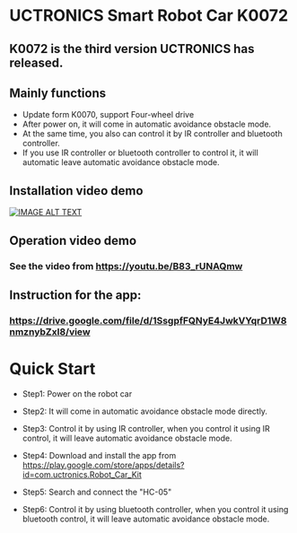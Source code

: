 # UCTRONICS Smart Robot Car K0072
## K0072 is the third version UCTRONICS has released.

## Mainly functions
- Update form K0070, support Four-wheel drive 
- After power on, it will come in automatic avoidance obstacle mode.
- At the same time, you also can control it by IR controller and bluetooth controller.
- If you use IR controller or bluetooth controller to control it, it will automatic leave automatic avoidance obstacle mode.

## Installation video demo
[![IMAGE ALT TEXT](https://github.com/UCTRONICS/Smart-Robot-Car-Arduino/blob/master/imge/K0072_video.jpg)](https://youtu.be/WfIpiOwYpF8 "K0072 Installation")

## Operation video demo
### See the video from https://youtu.be/B83_rUNAQmw

## Instruction for the app:
### https://drive.google.com/file/d/1SsgpfFQNyE4JwkVYqrD1W8nmznybZxl8/view

# Quick Start

- Step1: Power on the robot car

- Step2: It will come in automatic avoidance obstacle mode directly.

- Step3: Control it by using IR controller, when you control it using IR control, it will leave automatic avoidance obstacle mode.

- Step4: Download and install the app from https://play.google.com/store/apps/details?id=com.uctronics.Robot_Car_Kit

- Step5: Search and connect the "HC-05"

- Step6:  Control it by using bluetooth controller, when you control it using bluetooth control, it will leave automatic avoidance obstacle mode.
